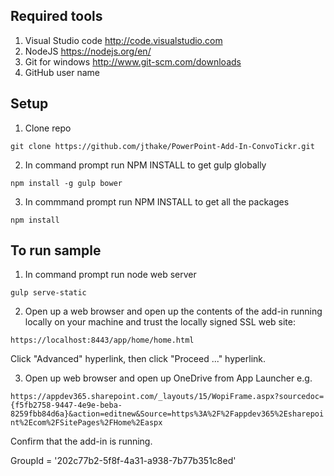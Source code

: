 Required tools
------------------------------------
1. Visual Studio code http://code.visualstudio.com
2. NodeJS https://nodejs.org/en/
3. Git for windows http://www.git-scm.com/downloads
4. GitHub user name

Setup
------------------------------------

1. Clone repo

`git clone https://github.com/jthake/PowerPoint-Add-In-ConvoTickr.git  `


2. In command prompt run NPM INSTALL to get gulp globally

`npm install -g gulp bower`

3. In commmand prompt run NPM INSTALL to get all the packages

`npm install`


To run sample
-------------------------------------

1. In command prompt run node web server

`gulp serve-static`

2. Open up a web browser and open up the contents of the add-in running locally on your machine and trust the locally signed SSL web site:

`https://localhost:8443/app/home/home.html`

Click "Advanced" hyperlink, then click "Proceed ..." hyperlink. 

3. Open up web browser and open up OneDrive from App Launcher e.g.

`https://appdev365.sharepoint.com/_layouts/15/WopiFrame.aspx?sourcedoc={f5fb2758-9447-4e9e-beba-8259fbb84d6a}&action=editnew&Source=https%3A%2F%2Fappdev365%2Esharepoint%2Ecom%2FSitePages%2FHome%2Easpx`

Confirm that the add-in is running.

GroupId = '202c77b2-5f8f-4a31-a938-7b77b351c8ed'